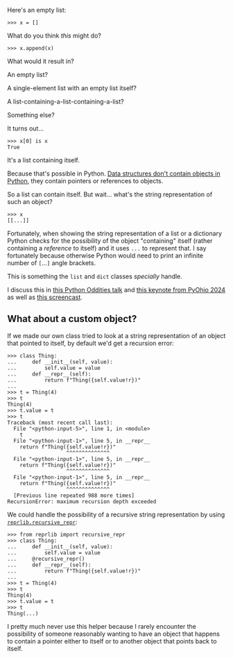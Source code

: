 Here's an empty list:

```pycon
>>> x = []
```

What do you think *this* might do?

```pycon
>>> x.append(x)
```

What would it result in?

An empty list?

A single-element list with an empty list itself?

A list-containing-a-list-containing-a-list?

Something else?

It turns out...

```pycon
>>> x[0] is x
True
```

It's a list containing itself.

Because that's possible in Python.
[Data structures don't contain objects in Python](https://www.pythonmorsels.com/data-structures-contain-pointers/), they contain pointers or references to objects.

So a list can contain itself.
But wait... what's the string representation of such an object?

```pycon
>>> x
[[...]]
```

Fortunately, when showing the string representation of a list or a dictionary Python checks for the possibility of the object "containing" itself (rather containing a *reference* to itself) and it uses `...` to represent that.
I say fortunately because otherwise Python would need to print an infinite number of `[`...`]` angle brackets.

This is something the `list` and `dict` classes *specially* handle.

I discuss this in [this Python Oddities talk](https://youtu.be/nWC73Llo170?feature=shared&t=624) and [this keynote from PyOhio 2024](https://youtu.be/APuLJ4pfM4c?feature=shared&t=1002) as well as [this screencast](https://www.pythonmorsels.com/data-structures-contain-pointers/#an-ouroboros-a-list-that-contains-itself).


## What about a custom object?

If we made our own class tried to look at a string representation of an object that pointed to itself, by default we'd get a recursion error:

```pycon
>>> class Thing:
...     def __init__(self, value):
...         self.value = value
...     def __repr__(self):
...         return f"Thing({self.value!r})"
...
>>> t = Thing(4)
>>> t
Thing(4)
>>> t.value = t
>>> t
Traceback (most recent call last):
  File "<python-input-5>", line 1, in <module>
    t
  File "<python-input-1>", line 5, in __repr__
    return f"Thing({self.value!r})"
                   ^^^^^^^^^^^^^^
  File "<python-input-1>", line 5, in __repr__
    return f"Thing({self.value!r})"
                   ^^^^^^^^^^^^^^
  File "<python-input-1>", line 5, in __repr__
    return f"Thing({self.value!r})"
                   ^^^^^^^^^^^^^^
  [Previous line repeated 988 more times]
RecursionError: maximum recursion depth exceeded
```

We could handle the possibility of a recursive string representation by using [`reprlib.recursive_repr`](https://docs.python.org/3/library/reprlib.html#reprlib.recursive_repr):

```pycon
>>> from reprlib import recursive_repr
>>> class Thing:
...     def __init__(self, value):
...         self.value = value
...     @recursive_repr()
...     def __repr__(self):
...         return f"Thing({self.value!r})"
...
>>> t = Thing(4)
>>> t
Thing(4)
>>> t.value = t
>>> t
Thing(...)
```

I pretty much never use this helper because I rarely encounter the possibility of someone reasonably wanting to have an object that happens to contain a pointer either to itself or to another object that points back to itself.
